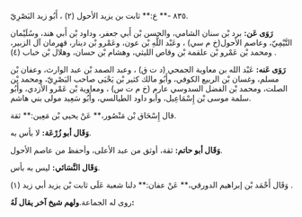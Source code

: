 ٨٣٥ -** ع:** ثابت بن يزيد الأحول (٢) ، أَبُو زيد البَصْرِيّ.

**رَوَى عَن:** برد بْن سنان الشامي، والحسن بْن أَبي جعفر، وداود بْن أَبي هند، وسُلَيْمان التَّيْمِيّ، وعاصم الأحول(خ م سي) ، وعَبْد اللَّهِ بْن عون، وعَمْرو بْن دينار، قهرمان آل الزبير، ومحمد بْن عَمْرو بْن علقمة بْن وقاص الليثي، وهشام بْن حسان، وهلال بْن خباب (٤) .

**رَوَى عَنه:** عَبْد الله بن معاوية الجمحي (د ت ق) ، وعبد الصمد بْن عبد الوارث، وعفان بْن مسلم، وغسان بْن الربيع الكوفي، وأَبُو مالك كثير بْن يَحْيَى صاحب البَصْرِيّ، ومحمد بْن الصلت، ومحمد بْن الفضل السدوسي عارم (خ م ت س) ، ومعاوية بْن عَمْرو الأزدي، وأَبُو سلمة موسى بْن إِسْمَاعِيل، وأبو داود الطيالسي، وأَبُو سَعِيد مولى بني هاشم.

قال إِسْحَاق بْن مَنْصُور،** عَنْ يحيى بْن مَعِين:** ثقة.

**وَقَال أبو زُرْعَة:** لا بأس به.

**وَقَال أبو حاتم:** ثقة، أوثق من عبد الأعلى، وأحفظ من عاصم الأحول.

**وَقَال النَّسَائي:** ليس به بأس.

وَقَال أَحْمَد بْن إبراهيم الدورقي،** عَنْ عفان:** دلنا شعبة عَلَى ثابت بْن يزيد أبي زيد (١) .

روى له الجماعة.**ولهم شيخ آخر يقال لَهُ:**